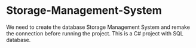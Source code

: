 # Storage-Management-System
We need to create the database Storage Management System and remake the connection before running the project.
This is a C# project with SQL database.
